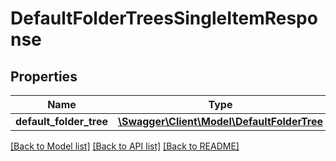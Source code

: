 # DefaultFolderTreesSingleItemResponse

## Properties
Name | Type | Description | Notes
------------ | ------------- | ------------- | -------------
**default_folder_tree** | [**\Swagger\Client\Model\DefaultFolderTree**](DefaultFolderTree.md) |  | [optional] 

[[Back to Model list]](../README.md#documentation-for-models) [[Back to API list]](../README.md#documentation-for-api-endpoints) [[Back to README]](../README.md)


